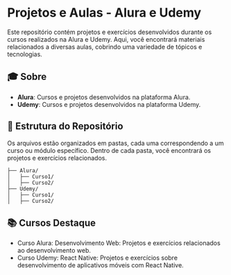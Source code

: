 # Projetos e Aulas - Alura e Udemy

Este repositório contém projetos e exercícios desenvolvidos durante os cursos realizados na Alura e Udemy. Aqui, você encontrará materiais relacionados a diversas aulas, cobrindo uma variedade de tópicos e tecnologias.

## 🎓 Sobre

- **Alura**: Cursos e projetos desenvolvidos na plataforma Alura.
- **Udemy**: Cursos e projetos desenvolvidos na plataforma Udemy.

## 📁 Estrutura do Repositório

Os arquivos estão organizados em pastas, cada uma correspondendo a um curso ou módulo específico. Dentro de cada pasta, você encontrará os projetos e exercícios relacionados.

```
├── Alura/
│   ├── Curso1/
│   ├── Curso2/
├── Udemy/
│   ├── Curso1/
│   ├── Curso2/
```

## 📚 Cursos Destaque
- Curso Alura: Desenvolvimento Web: Projetos e exercícios relacionados ao desenvolvimento web.
- Curso Udemy: React Native: Projetos e exercícios sobre desenvolvimento de aplicativos móveis com React Native.
